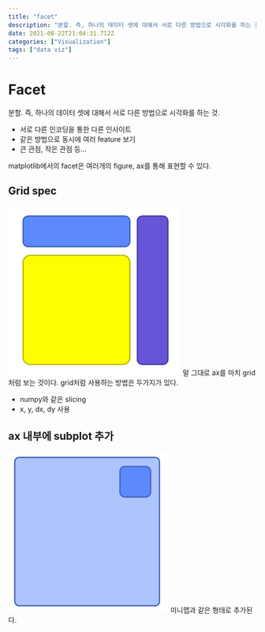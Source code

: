 ```yaml
---
title: "facet"
description: "분할. 즉, 하나의 데이터 셋에 대해서 서로 다른 방법으로 시각화를 하는 것.서로 다른 인코딩을 통한 다른 인사이트같은 방법으로 동시에 여러 feature 보기큰 관점, 작은 관점 등...matplotlib에서의 facet은 여러개의 figure, ax를 통해 표현할 "
date: 2021-08-22T21:04:31.712Z
categories: ["Visualization"]
tags: ["data viz"]
---
```

# Facet
분할. 즉, 하나의 데이터 셋에 대해서 서로 다른 방법으로 시각화를 하는 것.
- 서로 다른 인코딩을 통한 다른 인사이트
- 같은 방법으로 동시에 여러 feature 보기
- 큰 관점, 작은 관점 등...

matplotlib에서의 facet은 여러개의 figure, ax를 통해 표현할 수 있다.

## Grid spec
![](/assets/images/facet/0fc1a677-5eaa-4ed8-8913-9297326cda59-image.png)
말 그대로 ax를 마치 grid처럼 보는 것이다. grid처럼 사용하는 방법은 두가지가 있다.
- numpy와 같은 slicing
- x, y, dx, dy 사용
## ax 내부에 subplot 추가
![](/assets/images/facet/1a173eaa-693a-4a9c-9c8e-1d9f61eae65e-image.png)
미니맵과 같은 형태로 추가된다.